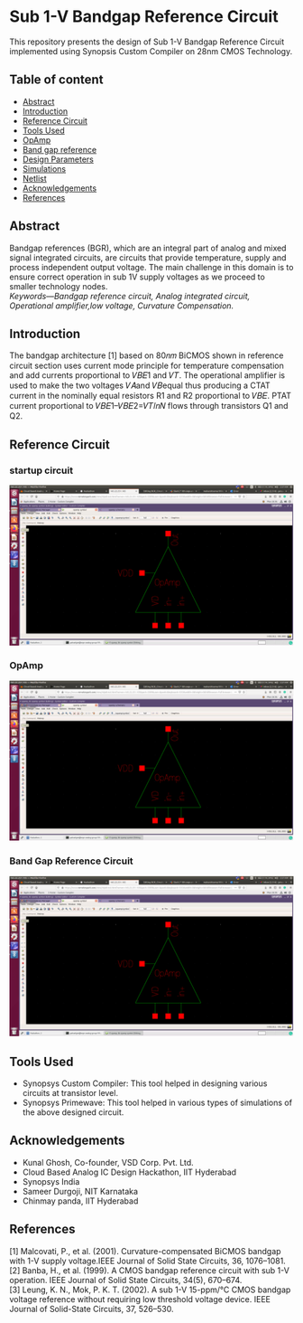 # Sub 1-V Bandgap Reference Circuit
This repository presents the design of Sub 1-V Bandgap Reference Circuit implemented using Synopsis Custom Compiler on 28nm CMOS Technology.

## Table of content

- [Abstract](https://github.com/yashashjain/BGR_Circuit/edit/main/README.md)<br/>
- [Introduction](#Introduction)<br/>
- [Reference Circuit]()<br/>
- [Tools Used]()<br/>
- [OpAmp]()<br/>
- [Band gap reference]()<br/>
- [Design Parameters]()<br/>
- [Simulations]()<br/>
- [Netlist]()<br/>
- [Acknowledgements]()<br/>
- [References]()

## Abstract
Bandgap  references  (BGR),  which  are  an integral   part   of   analog   and   mixed   signal   integrated circuits, are circuits that provide temperature, supply and process independent  output voltage. The main challenge in  this domain  is  to  ensure  correct  operation  in  sub  1V supply  voltages  as  we  proceed  to  smaller  technology nodes.<br/>
*Keywords—Bandgap reference circuit, Analog integrated circuit, Operational amplifier,low voltage, Curvature Compensation.*

## <a name="Introduction"></a>Introduction
The  bandgap  architecture  [1] based  on 80𝑛𝑚 BiCMOS shown in reference circuit section uses current mode principle for temperature compensation and add currents proportional to 𝑉𝐵𝐸1 and 𝑉𝑇. The operational amplifier is used to make the two voltages 𝑉𝐴and 𝑉𝐵equal thus producing a CTAT current in the nominally equal resistors R1 and R2 proportional to 𝑉𝐵𝐸. PTAT current proportional   to 𝑉𝐵𝐸1–𝑉𝐵𝐸2=𝑉𝑇𝑙𝑛𝑁 flows   through transistors  Q1  and  Q2.  

## Reference Circuit
### startup circuit
![Schematic of the two-stage operational amplifier [1]](/files/circuit_images/opamp_symbol.png)
### OpAmp
![Schematic of the two-stage operational amplifier [1]](/files/circuit_images/opamp_symbol.png)
### Band Gap Reference Circuit
![Schematic of the two-stage operational amplifier [1]](/files/circuit_images/opamp_symbol.png)

## Tools Used
- Synopsys Custom Compiler: This tool helped in designing various circuits at transistor level.
- Synopsys Primewave: This tool helped in various types of simulations of the above designed circuit.




## Acknowledgements
- Kunal Ghosh, Co-founder, VSD Corp. Pvt. Ltd.<br/>
- Cloud Based Analog IC Design Hackathon, IIT Hyderabad<br/>
- Synopsys India<br/>
- Sameer Durgoji, NIT Karnataka<br/>
- Chinmay panda, IIT Hyderabad<br/>

## References
[1] Malcovati,   P.,   et   al.   (2001).   Curvature-compensated   BiCMOS bandgap  with  1-V  supply  voltage.IEEE  Journal  of  Solid  State Circuits, 36, 1076–1081.<br/>
[2] Banba, H., et al. (1999). A CMOS bandgap reference circuit with sub 1-V operation. IEEE Journal of Solid State Circuits, 34(5), 670–674.<br/>
[3] Leung,  K.  N.,  Mok,  P.  K.  T.  (2002).  A  sub  1-V  15-ppm/°C  CMOS bandgap  voltage  reference  without  requiring  low  threshold  voltage device. IEEE Journal of Solid-State Circuits, 37, 526–530.<br/>


